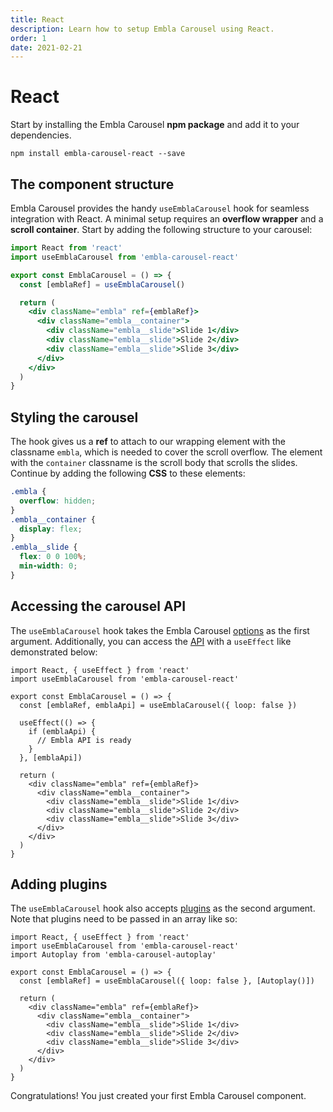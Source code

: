 ```yaml
---
title: React
description: Learn how to setup Embla Carousel using React.
order: 1
date: 2021-02-21
---
```


# React

Start by installing the Embla Carousel **npm package** and add it to your dependencies.

```shell
npm install embla-carousel-react --save
```

## The component structure

Embla Carousel provides the handy `useEmblaCarousel` hook for seamless integration with React. A minimal setup requires an **overflow wrapper** and a **scroll container**. Start by adding the following structure to your carousel:

```jsx
import React from 'react'
import useEmblaCarousel from 'embla-carousel-react'

export const EmblaCarousel = () => {
  const [emblaRef] = useEmblaCarousel()

  return (
    <div className="embla" ref={emblaRef}>
      <div className="embla__container">
        <div className="embla__slide">Slide 1</div>
        <div className="embla__slide">Slide 2</div>
        <div className="embla__slide">Slide 3</div>
      </div>
    </div>
  )
}
```

## Styling the carousel

The hook gives us a **ref** to attach to our wrapping element with the classname `embla`, which is needed to cover the scroll overflow. The element with the `container` classname is the scroll body that scrolls the slides. Continue by adding the following **CSS** to these elements:

```css
.embla {
  overflow: hidden;
}
.embla__container {
  display: flex;
}
.embla__slide {
  flex: 0 0 100%;
  min-width: 0;
}
```

## Accessing the carousel API

The `useEmblaCarousel` hook takes the Embla Carousel [options](/api/options/) as the first argument. Additionally, you can access the [API](/api/) with a `useEffect` like demonstrated below:

```jsx{5,7-11}
import React, { useEffect } from 'react'
import useEmblaCarousel from 'embla-carousel-react'

export const EmblaCarousel = () => {
  const [emblaRef, emblaApi] = useEmblaCarousel({ loop: false })

  useEffect(() => {
    if (emblaApi) {
      // Embla API is ready
    }
  }, [emblaApi])

  return (
    <div className="embla" ref={emblaRef}>
      <div className="embla__container">
        <div className="embla__slide">Slide 1</div>
        <div className="embla__slide">Slide 2</div>
        <div className="embla__slide">Slide 3</div>
      </div>
    </div>
  )
}
```

## Adding plugins

The `useEmblaCarousel` hook also accepts [plugins](/plugins/) as the second argument. Note that plugins need to be passed in an array like so:

```jsx{3,6}
import React, { useEffect } from 'react'
import useEmblaCarousel from 'embla-carousel-react'
import Autoplay from 'embla-carousel-autoplay'

export const EmblaCarousel = () => {
  const [emblaRef] = useEmblaCarousel({ loop: false }, [Autoplay()])

  return (
    <div className="embla" ref={emblaRef}>
      <div className="embla__container">
        <div className="embla__slide">Slide 1</div>
        <div className="embla__slide">Slide 2</div>
        <div className="embla__slide">Slide 3</div>
      </div>
    </div>
  )
}
```

Congratulations! You just created your first Embla Carousel component.
